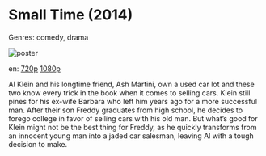 # Small Time (2014)

Genres: comedy, drama

![poster](http://image.tmdb.org/t/p/w500/7EbHCBIkAkn0A2a0YqYGdCg3dbQ.jpg)

en:
  [720p](magnet:?xt=urn:btih:835e5336d848f9f8e1dfeeade14278ea2013038d&dn=Small+Time+%282014%29+720p+BrRip+x264+-+YIFY&tr=udp%3A%2F%2Ftracker.openbittorrent.com%3A80%2Fannounce&tr=udp%3A%2F%2Fglotorrents.pw%3A6969%2Fannounce&tr=udp%3A%2F%2Ftracker.openbittorrent.com%3A80%2Fannounce&tr=udp%3A%2F%2Ftracker.opentrackr.org%3A1337%2Fannounce&tr=udp%3A%2F%2Fzer0day.to%3A1337%2Fannounce&tr=udp%3A%2F%2Ftracker.coppersurfer.tk%3A6969%2Fannounce)
  [1080p](magnet:?xt=urn:btih:6353f0a1e90c4073d00cd3e9546c985a1b77a8e6&dn=Small+Time+%282014%29+1080p+BrRip+x264+-+YIFY&tr=udp%3A%2F%2Ftracker.openbittorrent.com%3A80%2Fannounce&tr=udp%3A%2F%2Fglotorrents.pw%3A6969%2Fannounce&tr=udp%3A%2F%2Ftracker.openbittorrent.com%3A80%2Fannounce&tr=udp%3A%2F%2Ftracker.opentrackr.org%3A1337%2Fannounce&tr=udp%3A%2F%2Fzer0day.to%3A1337%2Fannounce&tr=udp%3A%2F%2Ftracker.coppersurfer.tk%3A6969%2Fannounce)
  


Al Klein and his longtime friend, Ash Martini, own a used car lot and these two know every trick in the book when it comes to selling cars. Klein still pines for his ex-wife Barbara who left him years ago for a more successful man. After their son Freddy graduates from high school, he decides to forego college in favor of selling cars with his old man. But what’s good for Klein might not be the best thing for Freddy, as he quickly transforms from an innocent young man into a jaded car salesman, leaving Al with a tough decision to make.